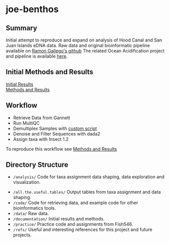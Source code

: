 # joe-benthos

## Summary
Initial attempt to reproduce and expand on analysis of Hood Canal and San Juan Islands eDNA data. Raw data and original bioinformatic pipeline available on [Ramon Gallego's github](https://github.com/ramongallego/Harmful.Algae.eDNA) The related Ocean Acidification project and pipeline is available [here](https://github.com/ramongallego/eDNA.and.Ocean.Acidification.Gallego.et.al.2020).

## Initial Methods and Results
[Initial Results](https://docs.google.com/presentation/d/1q-Bd3QJwW9msHNLYgbhqpKB1MxS_UekDfvtgkPvtSzE/edit#slide=id.p)   
[Methods and Results](https://github.com/fish546-2021/joe-benthos/blob/main/documentation/methods-results.md)   

## Workflow 
 - Retrieve Data from Gannett 
 - Run MultiQC
 - Demultiplex Samples with [custom script](https://github.com/ramongallego/demultiplexer_for_DADA2/blob/master/code_day.md)
 - Denoise and Filter Sequences with dada2
 - Assign taxa with Insect 1.2
 
To reproduce this workflow see [Methods and Results](https://github.com/fish546-2021/joe-benthos/blob/main/documentation/methods-results.md) 

## Directory Structure 
* `/analysis/` Code for taxa assignment data shaping, data exploration and visualization.   
 - `/all.the.useful.tables/` Output tables from taxa assignment and data shaping. 
- `/code/` Code for retrieving data, and example code for other bioinformatics tools. 
- `/data/` Raw data. 
- `/documentation/` Initial results and methods. 
- `/practice/` Practice code and assignments from Fish546. 
- `/refs/` Useful and interesting references for this project and future projects. 
